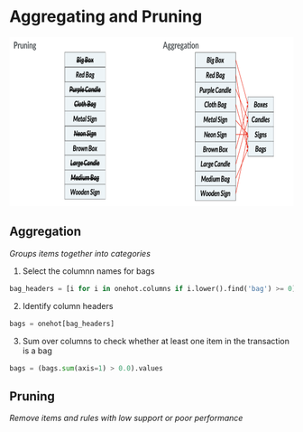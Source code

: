 # Aggregating and Pruning
<img src="pruning-and-aggregating.png" height="300px">

## Aggregation
_Groups items together into categories_

1. Select the columnn names for bags
```python
bag_headers = [i for i in onehot.columns if i.lower().find('bag') >= 0]
```

2. Identify column headers
```python
bags = onehot[bag_headers]
```

3. Sum over columns to check whether at least one item in the transaction is a bag
```python
bags = (bags.sum(axis=1) > 0.0).values
```

## Pruning
_Remove items and rules  with low support or poor performance_

